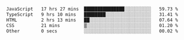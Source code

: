  <!--START_SECTION:waka-->

```txt
JavaScript   17 hrs 27 mins  ███████████████░░░░░░░░░░   59.73 %
TypeScript   9 hrs 10 mins   ████████░░░░░░░░░░░░░░░░░   31.41 %
HTML         2 hrs 13 mins   ██░░░░░░░░░░░░░░░░░░░░░░░   07.64 %
CSS          21 mins         ▒░░░░░░░░░░░░░░░░░░░░░░░░   01.20 %
Other        0 secs          ░░░░░░░░░░░░░░░░░░░░░░░░░   00.02 %
```

<!--END_SECTION:waka-->



